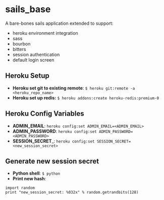 # sails_base
A bare-bones sails application extended to support:
* heroku environment integration
* sass
* bourbon
* bitters
* session authentication
* default login screen

## Heroku Setup
* __Heroku set git to existing remote__: ```$ heroku git:remote -a <heroku_repo_name>```
* __Heroku set up redis:__ ```$ heroku addons:create heroku-redis:premium-0```

## Heroku Config Variables
* __ADMIN_EMAIL__: ```heroku config:set ADMIN_EMAIL=<ADMIN_EMAIL>```
* __ADMIN_PASSWORD__: ```heroku config:set ADMIN_PASSWORD=<ADMIN_PASSWORD>```
* __SESSION_SECRET___: ```heroku config:set SESSION_SECRET=<new_session_secret>```

## Generate new session secret
* __Python shell__: ```$ python```
* __Print new hash__:

```
import random
print "new_session_secret: %032x" % random.getrandbits(128)
```
